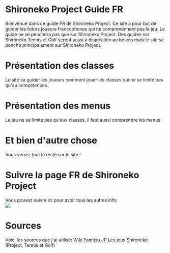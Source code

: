 # Shironeko Project Guide FR

Bienvenue dans ce guide FR de Shironeko Project.
Ce site a pour but de guider les futurs joueurs francophones qui ne comprenennent pas le jeu.
Le guide ne se penchera pas que sur Shironeko Project. Des guides sur Shironeko Tennis et Golf seront aussi à disposition au besoin mais le site se penche principalement sur Shironeko Project.

# Présentation des classes
Le site va guider les joueurs comment jouer les classes qui ne se limite pas qu'au compétences

# Présentation des menus
Le jeu ne se limite pas qu'aux classes, il faut aussi comprendre les menus

# Et bien d'autre chose

Vous verrez tout le reste sur le site !

# Suivre la page FR de Shironeko Project

Vous pouvez suivre ici pour avoir tous les autres info: <br>
<a href="https://twitter.com/wcat_fr"><img src="https://img.shields.io/badge/Twitter-1DA1F2?style=for-the-badge&logo=twitter&logoColor=white"></a>

# Sources

Voici les sources que j'ai utilisé:
<a href="https://wiki.famitsu.com/shironeko/">Wiki Famitsu JP</a>
Les jeux Shironeko (Project, Tennis et Golf)
